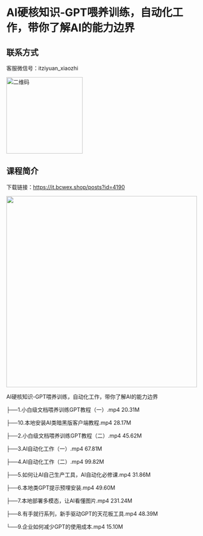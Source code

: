 # AI硬核知识-GPT喂养训练，自动化工作，带你了解AI的能力边界

## 联系方式

客服微信号：itziyuan_xiaozhi

<img src="https://ziyuanyun.oss-cn-guangzhou.aliyuncs.com/common/20240614073449/666b82192834a.jpg" width="200" height="200" alt="二维码">

## 课程简介

下载链接：https://it.bcwex.shop/posts?id=4190

<img src="https://ziyuanyun.oss-cn-guangzhou.aliyuncs.com/yun/20240621073818/6674bd6a6b780.jpg" width="500" alt="">

  AI硬核知识-GPT喂养训练，自动化工作，带你了解AI的能力边界



 ├──1.小白级文档喂养训练GPT教程（一）.mp4 20.31M

 ├──10.本地安装AI类暗黑版客户端教程.mp4 28.17M

 ├──2.小白级文档喂养训练GPT教程（二）.mp4 45.62M

 ├──3.AI自动化工作（一）.mp4 67.81M

 ├──4.AI自动化工作（二）.mp4 99.82M

 ├──5.如何让AI自己生产工具，AI自动化必修课.mp4 31.86M

 ├──6.本地类GPT提示预埋安装.mp4 49.60M

 ├──7.本地部署多模态，让AI看懂图片.mp4 231.24M

 ├──8.有手就行系列，新手驱动GPT的天花板工具.mp4 48.39M

 └──9.企业如何减少GPT的使用成本.mp4 15.10M

  